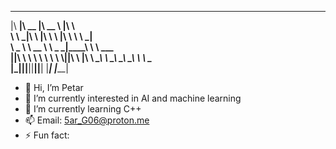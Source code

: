  ________  ________  ________                 ________     
|\   ____\|\   __  \|\   __  \               |\   ____\    
\ \  \___|\ \  \|\  \ \  \|\  \  ____________\ \  \___|    
 \ \_____  \ \   __  \ \   _  _\|\____________\ \  \  ___  
  \|____|\  \ \  \ \  \ \  \\  \\|____________|\ \  \|\  \ 
    ____\_\  \ \__\ \__\ \__\\ _\               \ \_______\
   |\_________\|__|\|__|\|__|\|__|               \|_______|
   \|_________|                                            

- 👋 Hi, I’m Petar
- 👀 I’m currently interested in AI and machine learning
- 🌱 I’m currently learning C++
- 📫 Email: 5ar_G06@proton.me
- ⚡ Fun fact: 
